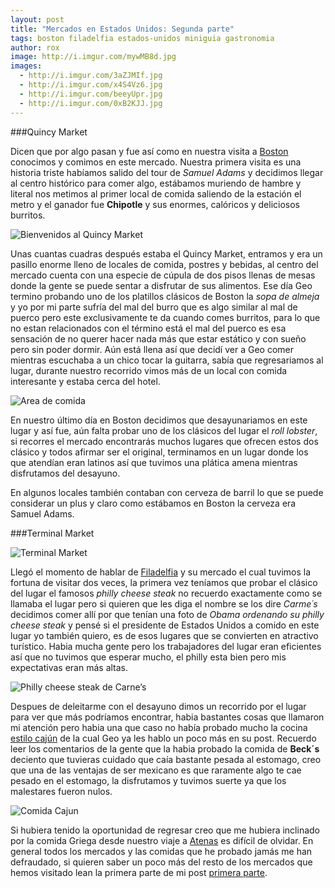 ```yaml
---
layout: post
title: "Mercados en Estados Unidos: Segunda parte"
tags: boston filadelfia estados-unidos miniguia gastronomia
author: rox
image: http://i.imgur.com/mywMB8d.jpg
images:
  - http://i.imgur.com/3aZJMIf.jpg
  - http://i.imgur.com/x4S4Vz6.jpg
  - http://i.imgur.com/beeyUpr.jpg
  - http://i.imgur.com/0xB2KJJ.jpg
---
```

###Quincy Market

Dicen que por algo pasan y fue así como en nuestra visita a [Boston](/tag/boston/) conocimos y comimos en este mercado. Nuestra primera visita es una historia triste habíamos salido del tour de *Samuel Adams* y decidimos llegar al centro histórico para comer algo, estábamos muriendo de hambre y literal nos metimos al primer local de comida saliendo de la estación el metro y el ganador fue **Chipotle** y sus enormes, calóricos y deliciosos burritos. 

![Bienvenidos al Quincy Market](http://i.imgur.com/3aZJMIf.jpg)

Unas cuantas cuadras después estaba el Quincy Market, entramos y era un pasillo enorme lleno de locales de comida, postres y bebidas, al centro del mercado cuenta con una especie de cúpula de dos pisos llenas de mesas donde la gente se puede sentar a disfrutar de sus alimentos. Ese día Geo termino probando uno de los platillos clásicos de Boston la *sopa de almeja* y yo por mi parte sufría del mal del burro que es algo similar al mal de puerco pero este exclusivamente te da cuando comes burritos, para lo que no estan relacionados con el término está el mal del puerco es esa sensación de no querer hacer nada más que estar estático y con sueño pero sin poder dormir.
Aún está llena así que decidí ver a Geo comer mientras escuchaba a un chico tocar la guitarra, sabía que regresariamos al lugar, durante nuestro recorrido vimos más de un local con comida interesante y estaba cerca del hotel.

![Area de comida](http://i.imgur.com/x4S4Vz6.jpg)

En nuestro último día en Boston decidimos que desayunariamos en este lugar y así fue, aún falta probar uno de los clásicos del lugar el *roll lobster*, si recorres el mercado encontrarás muchos lugares que ofrecen estos dos clásico y todos afirmar ser el original, terminamos en un lugar donde los que atendían eran latinos así que tuvimos una plática amena mientras disfrutamos del desayuno.

En algunos locales también contaban con cerveza de barril lo que se puede considerar un plus y claro como estábamos en Boston la cerveza era Samuel Adams.


###Terminal Market

![Terminal Market](http://i.imgur.com/jffvPUg.jpg)

Llegó el momento de hablar de [Filadelfia](/tag/filadelfia/) y su mercado el cual tuvimos la fortuna de visitar dos veces, la primera vez teníamos que probar el clásico del lugar el famosos *philly cheese steak* no recuerdo exactamente como se llamaba el lugar pero si quieren que les diga el nombre se los dire *Carme´s* decidimos comer allí por que tenían una foto de *Obama ordenando su philly cheese steak* y pensé si el presidente de Estados Unidos a comido en este lugar yo también quiero, es de esos lugares que se convierten en atractivo turístico.
Habia mucha gente pero los trabajadores del lugar eran eficientes así que no tuvimos que esperar mucho, el philly esta bien pero mis expectativas eran más altas. 

![Philly cheese steak de Carne’s](http://i.imgur.com/beeyUpr.jpg)

Despues de deleitarme con el desayuno dimos un recorrido por el lugar para ver que más podríamos encontrar, habia bastantes cosas que llamaron mi atención pero habia una que caso no había probado mucho la cocina [estilo cajún](/gastronomia-norteamericana/) de la cual Geo ya les hablo un poco más en su post. Recuerdo leer los comentarios de la gente que la habia probado la comida de **Beck´s** deciento que tuvieras cuidado que caía bastante pesada al estomago, creo que una de las ventajas de ser mexicano es que raramente algo te cae pesado en el estomago, la disfrutamos y tuvimos suerte ya que los malestares fueron nulos.

![Comida Cajun](http://i.imgur.com/0xB2KJJ.jpg)

Si hubiera tenido la oportunidad de regresar creo que me hubiera inclinado por la comida Griega desde nuestro viaje a [Atenas](/tag/atenas/) es difícil de olvidar. En general todos los mercados y las comidas que he probado jamás me han defraudado, si quieren saber un poco más del resto de los mercados que hemos visitado lean la primera parte de mi post [primera parte](/mercados-en-estados-unidos/).

